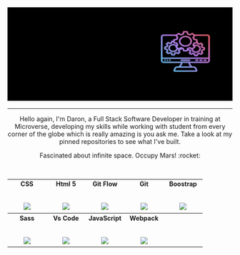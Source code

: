 <!--
**Daron976/Daron976** is a ✨ _special_ ✨ repository because its `README.md` (this file) appears on your GitHub profile.

Here are some ideas to get you started:

- 🔭 I’m currently working on ...
- 🌱 I’m currently learning ...
- 👯 I’m looking to collaborate on ...
- 🤔 I’m looking for help with ...
- 💬 Ask me about ...
- 📫 How to reach me: ...
- 😄 Pronouns: ...
- ⚡ Fun fact: ...
-->
<div align="center">
  <img src="https://raw.githubusercontent.com/Daron976/Daron976/main/daron.gif"/>
</div>

<hr>

<p align="center">
Hello again, I'm Daron, a Full Stack Software Developer in training at Microverse, developing my skills while working with student from every corner of the globe which is really amazing is you ask me. Take a look at my pinned repositories to see what I've built.
</p>
<p align="center">
Fascinated about infinite space. Occupy Mars! :rocket:
</p>


<table align="center">
  <tbody>
    <tr valign="center">
      <td width="20%" align="center">
        <span><strong>CSS</strong></span><br><br><br>
        <img height="50px" src="https://cdn.svgporn.com/logos/css-3.svg">
      </td>
      <td width="20%" align="center">
        <span><strong>Html 5</strong></span><br><br><br>
        <img height="50px" src="https://cdn.svgporn.com/logos/html-5.svg">
      </td>
      <td width="20%" align="center">
        <span><strong>Git Flow</strong></span><br><br><br>
        <img height="50px" src="https://cdn.svgporn.com/logos/git-icon.svg">
      </td>
      <td width="20%" align="center">
        <span><strong>Git</strong></span><br><br><br>
        <img height="50px" src="https://cdn.cdnlogo.com/logos/g/69/github-icon.svg">
      </td>
      <td width="20%" align="center">
        <span><strong>Boostrap</strong></span><br><br><br>
        <img height="50px" src="https://cdn.cdnlogo.com/logos/b/50/bootstrap.svg">
      </td>
   </tr>
   </tbody>
    <br>
   <tbody>
   <tr valign="center">
      <td width="20%" align="center">
        <span><strong>Sass</strong></span><br><br><br>
        <img height="50px" src="https://cdn.cdnlogo.com/logos/s/90/sass.svg">
      </td>
      <td width="20%" align="center">
        <span><strong>Vs Code</strong></span><br><br><br>
        <img height="50px" src="https://cdn.svgporn.com/logos/visual-studio-code.svg">
      </td>
      <td width="20%" align="center">
        <span><strong>JavaScript</strong></span><br><br><br>
        <img height="50px" src="https://cdn.cdnlogo.com/logos/j/33/javascript.svg">
      </td>
      <td width="20%" align="center">
        <span><strong>Webpack</strong></span><br><br><br>
        <img height="50px" src="https://cdn.cdnlogo.com/logos/w/31/webpack.svg">
      </td>
    </tr>
  </tbody>
</table>
